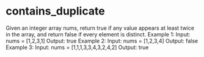 # contains_duplicate
Given an integer array nums, return true if any value appears at least twice in the array, and return false if every element is distinct.     Example 1:  Input: nums = [1,2,3,1] Output: true Example 2:  Input: nums = [1,2,3,4] Output: false Example 3:  Input: nums = [1,1,1,3,3,4,3,2,4,2] Output: true

